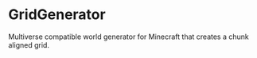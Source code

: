 # GridGenerator
Multiverse compatible world generator for Minecraft that creates a chunk aligned grid.
